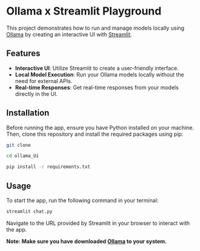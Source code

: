 #  Ollama x Streamlit Playground

This project demonstrates how to run and manage models locally using [Ollama](https://ollama.com/) by creating an interactive UI with [Streamlit](https://streamlit.io).



## Features

- **Interactive UI**: Utilize Streamlit to create a user-friendly interface.
- **Local Model Execution**: Run your Ollama models locally without the need for external APIs.
- **Real-time Responses**: Get real-time responses from your models directly in the UI.

## Installation

Before running the app, ensure you have Python installed on your machine. Then, clone this repository and install the required packages using pip:

```bash
git clone 
```

```bash
cd ollama_Ui
```

```bash
pip install -r requirements.txt
```

## Usage

To start the app, run the following command in your terminal:

```bash
streamlit chat.py
```

Navigate to the URL provided by Streamlit in your browser to interact with the app.

**Note: Make sure you have downloaded [Ollama](https://ollama.com/) to your system.**



